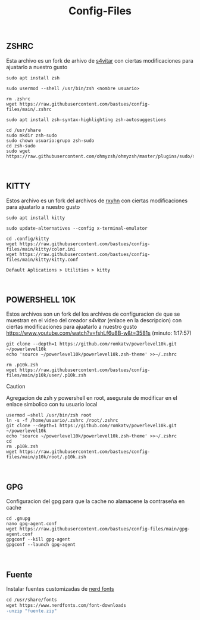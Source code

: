<h1 align="center">Config-Files</h1>
<br>

## ZSHRC
Esta archivo es un fork de arhivo de [s4vitar](https://s4vitar.github.io/bspwm-configuration-files/) con ciertas modificaciones para ajuatarlo a nuestro gusto

```
sudo apt install zsh
```
```
sudo usermod --shell /usr/bin/zsh <nombre usuario>
```
```
rm .zshrc
wget https://raw.githubusercontent.com/bastues/config-files/main/.zshrc
```
```
sudo apt install zsh-syntax-highlighting zsh-autosuggestions
```
```
cd /usr/share
sudo mkdir zsh-sudo
sudo chown usuario:grupo zsh-sudo
cd zsh-sudo
sudo wget https://raw.githubusercontent.com/ohmyzsh/ohmyzsh/master/plugins/sudo/sudo.plugin.zsh
```
<br>

## KITTY
Estos archivo es un fork del archivos de [rxyhn](https://github.com/rxyhn/tokyo/tree/main/config/kitty
) con ciertas modificaciones para ajuatarlo a nuestro gusto 
```
sudo apt install kitty
```
```
sudo update-alternatives --config x-terminal-emulator
```
```
cd .config/kitty
wget https://raw.githubusercontent.com/bastues/config-files/main/kitty/color.ini
wget https://raw.githubusercontent.com/bastues/config-files/main/kitty/kitty.conf
```
```
Default Aplications > Utilities > kitty
```
<br>

## POWERSHELL 10K
Estos archivos son un fork del los archivos de configuracion de que se muestran en el video del creador *s4vitar* (enlace en la descripcion) con ciertas modificaciones para ajuatarlo a nuestro gusto 
https://www.youtube.com/watch?v=fshLf6u8B-w&t=3581s (minuto: 1:17:57)
```
git clone --depth=1 https://github.com/romkatv/powerlevel10k.git ~/powerlevel10k
echo 'source ~/powerlevel10k/powerlevel10k.zsh-theme' >>~/.zshrc
```
```
rm .p10k.zsh
wget https://raw.githubusercontent.com/bastues/config-files/main/p10k/user/.p10k.zsh
```
> [!CAUTION]
> Agregacion de zsh y powershell en root, asegurate de modificar en el enlace simbolico con tu usuario local
```
usermod –shell /usr/bin/zsh root
ln -s -f /home/usuario/.zshrc /root/.zshrc
git clone --depth=1 https://github.com/romkatv/powerlevel10k.git ~/powerlevel10k
echo 'source ~/powerlevel10k/powerlevel10k.zsh-theme' >>~/.zshrc
cd
rm .p10k.zsh
wget https://raw.githubusercontent.com/bastues/config-files/main/p10k/root/.p10k.zsh
```
<br>

## GPG
Configuracion del gpg para que la cache no alamacene la contraseña en cache
```
cd .gnupg
nano gpg-agent.conf
wget https://raw.githubusercontent.com/bastues/config-files/main/gpg-agent.conf
gpgconf --kill gpg-agent
gpgconf --launch gpg-agent
```
<br>

## Fuente
Instalar fuentes customizadas de [nerd fonts](https://www.nerdfonts.com/font-downloads)
```diff
cd /usr/share/fonts
wget https://www.nerdfonts.com/font-downloads
-unzip "fuente.zip"
```


